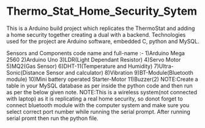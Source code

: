 # Thermo_Stat_Home_Security_Sytem
This is a Arduino build project which replicates the ThermoStat and adding a home security together creating a dual with a backend. Technologies used for the project are Arduino software, embedded C, python and MySQL.


Sensors and Components code name and full-name :-
1)Arduino Mega 2560
2)Arduino Uno
3)LDR(Light Dependant Resistor)
4)Servo Motor
5)MQ2(Gas Sensor)
6)DHT-11(Temperature and Humidity)
7)Ultra-Sonic(Distance Sensor and calculator)
8)Vibration
9)BT-Module(Bluetooth module)
10)Mini battery operated Starter-Motor
11)Buzzer(2)
NOTE:Create a table in your MySQL database as per inside the python code and then run as per the below given note.
NOTE:This is a wireless system(not connected with laptop) as it is replicating a real home security, so donot forget to connect bluetooth module with the computer system and make sure you select correct port number while running the serial prompt. After running serial promt then run the python file.
